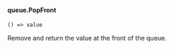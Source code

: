 #### queue.PopFront

``` suneido
() => value
```

Remove and return the value at the front of the queue.